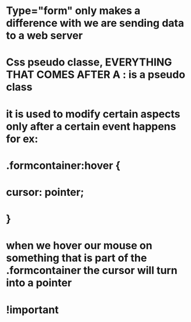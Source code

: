 # Type="form" only makes a difference with we are sending data to a web server

# Css pseudo classe, EVERYTHING THAT COMES AFTER A : is a pseudo class

# it is used to modify certain aspects only after a certain event happens for ex:

# .formcontainer:hover {

# cursor: pointer;

# }

# when we hover our mouse on something that is part of the .formcontainer the cursor will turn into a pointer

# !important
